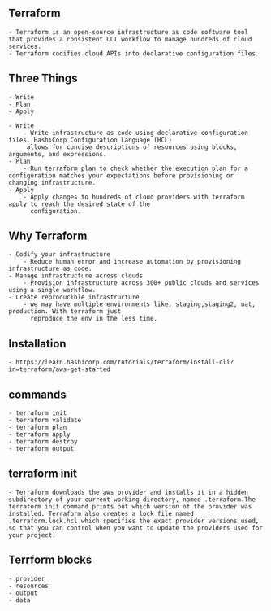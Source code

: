 ## Terraform
    - Terraform is an open-source infrastructure as code software tool that provides a consistent CLI workflow to manage hundreds of cloud services. 
    - Terraform codifies cloud APIs into declarative configuration files.
    
## Three Things
    - Write
    - Plan
    - Apply

    - Write
        - Write infrastructure as code using declarative configuration files. HashiCorp Configuration Language (HCL)
         allows for concise descriptions of resources using blocks, arguments, and expressions.
    - Plan  
        - Run terraform plan to check whether the execution plan for a configuration matches your expectations before provisioning or changing infrastructure.
    - Apply 
        - Apply changes to hundreds of cloud providers with terraform apply to reach the desired state of the 
          configuration.

## Why Terraform
    - Codify your infrastructure
        - Reduce human error and increase automation by provisioning infrastructure as code.
    - Manage infrastructure across clouds
        - Provision infrastructure across 300+ public clouds and services using a single workflow.
    - Create reproducible infrastructure
        - we may have multiple environments like, staging,staging2, uat, production. With terraform just 
          reproduce the env in the less time.

    
## Installation
    - https://learn.hashicorp.com/tutorials/terraform/install-cli?in=terraform/aws-get-started


## commands
    - terraform init
    - terraform validate
    - terraform plan
    - terraform apply
    - terraform destroy
    - terraform output

## terraform init
    - Terraform downloads the aws provider and installs it in a hidden subdirectory of your current working directory, named .terraform.The terraform init command prints out which version of the provider was installed. Terraform also creates a lock file named .terraform.lock.hcl which specifies the exact provider versions used, so that you can control when you want to update the providers used for your project.
    
## Terrform blocks
    - provider
    - resources
    - output
    - data